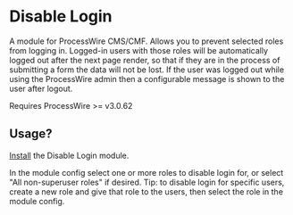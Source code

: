 # Disable Login

A module for ProcessWire CMS/CMF. Allows you to prevent selected roles from logging in. Logged-in users with those roles will be automatically logged out after the next page render, so that if they are in the process of submitting a form the data will not be lost. If the user was logged out while using the ProcessWire admin then a configurable message is shown to the user after logout.

Requires ProcessWire >= v3.0.62

## Usage?

[Install](http://modules.processwire.com/install-uninstall/) the Disable Login module.

In the module config select one or more roles to disable login for, or select "All non-superuser roles" if desired. Tip: to disable login for specific users, create a new role and give that role to the users, then select the role in the module config.
